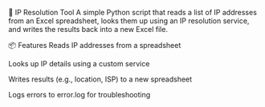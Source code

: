 🧠 IP Resolution Tool
A simple Python script that reads a list of IP addresses from an Excel spreadsheet, looks them up using an IP resolution service, and writes the results back into a new Excel file.

📦 Features
Reads IP addresses from a spreadsheet

Looks up IP details using a custom service

Writes results (e.g., location, ISP) to a new spreadsheet

Logs errors to error.log for troubleshooting

